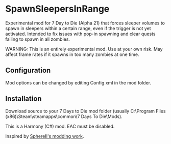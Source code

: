 # SpawnSleepersInRange

Experimental mod for 7 Day to Die (Alpha 21) that forces sleeper volumes to spawn in sleepers within a certain range, even if the trigger is not yet activated. Intended to fix issues with pop-in spawning and clear quests failing to spawn in all zombies.

WARNING: This is an entirely experimental mod. Use at your own risk. May affect frame rates if it spawns in too many zombies at one time.

## Configuration

Mod options can be changed by editing Config.xml in the mod folder.

## Installation

Download source to your 7 Days to Die mod folder (usually C:\Program Files (x86)\Steam\steamapps\common\7 Days To Die\Mods).

This is a Harmony (C#) mod. EAC must be disabled.

Inspired by [SphereII's modding work](https://github.com/SphereII/SphereII.Mods).
